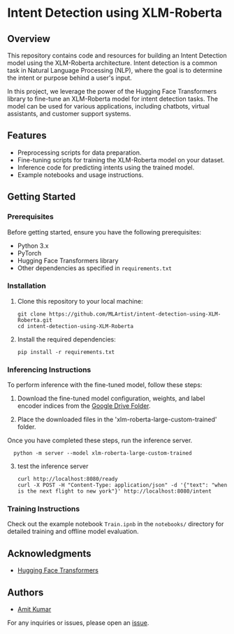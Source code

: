 # Intent Detection using XLM-Roberta

## Overview

This repository contains code and resources for building an Intent Detection model using the XLM-Roberta architecture. Intent detection is a common task in Natural Language Processing (NLP), where the goal is to determine the intent or purpose behind a user's input.

In this project, we leverage the power of the Hugging Face Transformers library to fine-tune an XLM-Roberta model for intent detection tasks. The model can be used for various applications, including chatbots, virtual assistants, and customer support systems.

## Features

- Preprocessing scripts for data preparation.
- Fine-tuning scripts for training the XLM-Roberta model on your dataset.
- Inference code for predicting intents using the trained model.
- Example notebooks and usage instructions.

## Getting Started

### Prerequisites

Before getting started, ensure you have the following prerequisites:

- Python 3.x
- PyTorch
- Hugging Face Transformers library
- Other dependencies as specified in `requirements.txt`

### Installation

1. Clone this repository to your local machine:

   ```shell
   git clone https://github.com/MLArtist/intent-detection-using-XLM-Roberta.git
   cd intent-detection-using-XLM-Roberta
   ```

2. Install the required dependencies:

   ```shell
   pip install -r requirements.txt
   ```

### Inferencing Instructions

To perform inference with the fine-tuned model, follow these steps:

1. Download the fine-tuned model configuration, weights, and label encoder indices from the [Google Drive Folder](https://drive.google.com/drive/folders/10PRchS1G8thw5kDZKBxjOwIZdLGlYAif).

2. Place the downloaded files in the 'xlm-roberta-large-custom-trained' folder.

Once you have completed these steps, run the inference server.

 ```shell
   python -m server --model xlm-roberta-large-custom-trained
   ```
3. test the inference server
   
   ```shell
   curl http://localhost:8080/ready
   curl -X POST -H "Content-Type: application/json" -d '{"text": "when is the next flight to new york"}' http://localhost:8080/intent
   ```

### Training Instructions

Check out the example notebook `Train.ipnb` in the `notebooks/` directory for detailed training and offline model evaluation.

## Acknowledgments

- [Hugging Face Transformers](https://github.com/huggingface/transformers)

## Authors

- [Amit Kumar](https://github.com/MLArtist)

For any inquiries or issues, please open an [issue](https://github.com/MLArtist/intent-detection-using-XLM-Roberta/issues).
